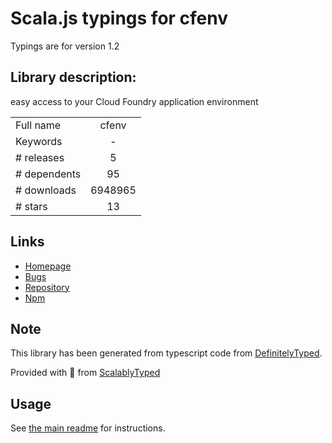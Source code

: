 
# Scala.js typings for cfenv

Typings are for version 1.2

## Library description:
easy access to your Cloud Foundry application environment

|                    |                 |
| ------------------ | :-------------: |
| Full name          | cfenv |
| Keywords           | - |
| # releases         | 5 |
| # dependents       | 95 |
| # downloads        | 6948965 |
| # stars            | 13 |

## Links
- [Homepage](https://github.com/cloudfoundry-community/node-cfenv)
- [Bugs](https://github.com/cloudfoundry-community/node-cfenv/issues)
- [Repository](https://github.com/cloudfoundry-community/node-cfenv)
- [Npm](https://www.npmjs.com/package/cfenv)
    


## Note
This library has been generated from typescript code from [DefinitelyTyped](https://definitelytyped.org).

Provided with :purple_heart: from [ScalablyTyped](https://github.com/oyvindberg/ScalablyTyped)

## Usage
See [the main readme](../../readme.md) for instructions.


